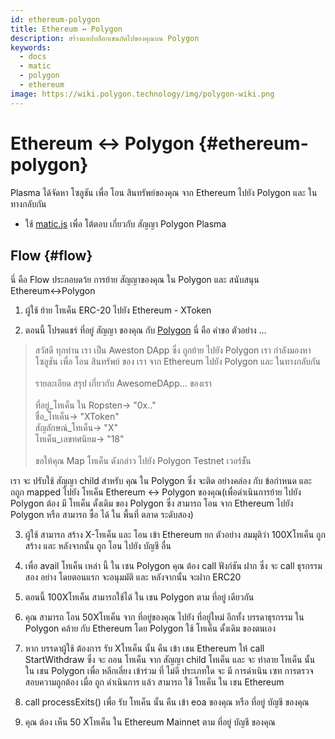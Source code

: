 ```yaml
---
id: ethereum-polygon
title: Ethereum ↔ Polygon
description: สร้างแอปบล็อกเชนถัดไปของคุณบน Polygon
keywords:
  - docs
  - matic
  - polygon
  - ethereum
image: https://wiki.polygon.technology/img/polygon-wiki.png
---
```


# Ethereum ↔ Polygon {#ethereum-polygon}

Plasma ได้จัดหา โซลูชัน เพื่อ โอน สินทรัพย์ของคุณ จาก Ethereum ไปยัง Polygon และ ในทางกลับกัน
* ใช้ [matic.js](https://github.com/maticnetwork/matic.js) เพื่อ โต้ตอบ เกี่ยวกับ สัญญา Polygon Plasma

## Flow {#flow}
นี่ คือ Flow ประกอบดว้ย การย้าย สัญญาของคุณ ใน Polygon และ สนับสนุน Ethereum↔Polygon

1. ผู้ใช้ ย้าย โทเค็น ERC-20 ไปยัง Ethereum - XToken

2. ตอนนี้ โปรดแชร์ ที่อยู่ สัญญา ของคุณ กับ [Polygon](https://t.me/joinchat/HkoSvlDKW0qKs_kK4Ow0hQ) นี่ คือ คำขอ ตัวอย่าง ...

> สวัสดี ทุกท่าน เรา เป็น Aweston DApp ซึ่ง ถูกย้าย ไปยัง Polygon เรา กำลังมองหา โซลูชัน เพื่อ โอน สินทรัพย์ ของ เรา จาก Ethereum ไปยัง Polygon และ ในทางกลับกัน <br/><br/>
> รายละเอียด สรุป เกี่ยวกับ  AwesomeDApp... ของเรา<br/><br/>
> ที่อยู่_โทเค็น ใน Ropsten-> "0x.."<br/>
> ชื่อ_โทเค็น-> "XToken"<br/>
> สัญลักษณ์_โทเค็น-> "X"<br/>
> โทเค็น_เลขทศนิยม-> "18"<br/><br/>
> ขอให้คุณ Map โทเค็น ดังกล่าว ไปยัง Polygon Testnet เวอร์ชััน <br/>

เรา จะ ปรับใช้ สัญญา child สำหรับ คุณ ใน Polygon ซึ่ง จะติด อย่างคล่อง กับ ข้อกำหนด และ ถถูก mapped ไปยัง โทเค็น Ethereum ↔ Polygon ของคุณ(เพื่อดำเนินการย้าย ไปยัง Polygon ต้อง มี โทเค็น ดั้งเดิม ของ Polygon ซึ่ง สามารถ โอน จาก Ethereum ไปยัง Polygon หรือ สามารถ ซื้อ ได้ ใน พื้นที่ ตลาด ระดับสอง)

3. ผู้ใช้ สามารถ สร้าง X-โทเค็น และ โอน เข้า Ethereum ยก ตัวอย่าง สมมุติว่า 100Xโทเค็น ถูก สร้าง และ หลังจากนั้น ถูก โอน ไปยัง บัญชี อื่น

4. เพื่อ avail โทเค็น เหล่า นี้ ใน เชน Polygon คุณ ต้อง call ฟังก์ชัน ฝาก ซึ่ง จะ call ธุรกรรม สอง อย่าง โดยตอนแรก จะอนุมมัติ และ หลังจากนั้น จะฝาก ERC20

5. ตอนนี้ 100Xโทเค็น สามารถใช้ได้ ใน เชน Polygon ตาม ที่อยู่ เดียวกัน

6. คุณ สามารถ โอน 50Xโทเค็น จาก ที่อยู่ของคุณ ไปยัง ที่อยู่ใหม่ อีกทั้ง บรรดาธุรกรรม ใน Polygon คล้าย กับ Ethereum โดย Polygon ใช้ โทเค็น ดั้งเดิม ของตนเอง

7. หาก บรรดาผู้ใช้ ต้องการ รับ Xโทเค็น นั้น คืน เข้า เชน Ethereum ให้ call StartWithdraw ซึ่ง จะ ถอน โทเค็น จาก สัญญา child โทเค็น และ จะ ทำลาย โทเค็น นั้น ใน เชน Polygon เพื่อ หลีกเลี่ยง เข้าร่วม ที่ ไม่ดี ประเภทใด จะ มี การดำเนิน เซท การตรวจสอบความถูกต้อง เมื่อ ถูก ดำเนินการ แล้ว สามารถ ใช้ โทเค็น ใน เชน Ethereum

8. call processExits() เพื่อ รับ โทเค็น นั้น คืน เข้า eoa ของคุณ หรือ ที่อยู่ บัญชี ของคุณ

9. คุณ ต้อง เห็น 50 Xโทเค็น ใน Ethereum Mainnet ตาม ที่อยู่ บัญชี ของคุณ
